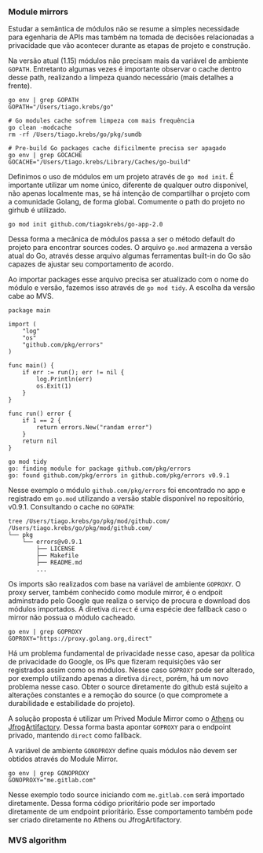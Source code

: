 ### Module mirrors

Estudar a semântica de módulos não se resume a simples necessidade para egenharia de APIs mas também na tomada de decisões relacionadas a privacidade que vão acontecer durante as etapas de projeto e construção.

Na versão atual (1.15) módulos não precisam mais da variável de ambiente `GOPATH`. Entretanto algumas vezes é importante observar o cache dentro desse path, realizando a limpeza quando necessário (mais detalhes a frente).
```
go env | grep GOPATH 
GOPATH="/Users/tiago.krebs/go"

# Go modules cache sofrem limpeza com mais frequência
go clean -modcache
rm -rf /Users/tiago.krebs/go/pkg/sumdb

# Pre-build Go packages cache dificilmente precisa ser apagado
go env | grep GOCACHE
GOCACHE="/Users/tiago.krebs/Library/Caches/go-build"
```

Definimos o uso de módulos em um projeto através de `go mod init`. É importante utilizar um nome único, diferente de qualquer outro disponível, não apenas localmente mas, se há intenção de compartilhar o projeto com a comunidade Golang, de forma global. Comumente o path do projeto no girhub é utilizado.
```
go mod init github.com/tiagokrebs/go-app-2.0
```
Dessa forma a mecânica de módulos passa a ser o método default do projeto para encontrar sources codes. O arquivo `go.mod` armazena a versão atual do Go, através desse arquivo algumas ferramentas built-in do Go são capazes de ajustar seu comportamento de acordo. 

Ao importar packages esse arquivo precisa ser atualizado com o nome do módulo e versão, fazemos isso através de `go mod tidy`. A escolha da versão cabe ao MVS.
```
package main

import (
	"log"
	"os"
	"github.com/pkg/errors"
)

func main() {
	if err := run(); err != nil {
		log.Println(err)
		os.Exit(1)
	}
}

func run() error {
	if 1 == 2 {
		return errors.New("randam error")
	}
	return nil
}
```
```
go mod tidy
go: finding module for package github.com/pkg/errors
go: found github.com/pkg/errors in github.com/pkg/errors v0.9.1
```

Nesse exemplo o módulo `github.com/pkg/errors` foi encontrado no app e registrado em `go.mod` utilizando a versão stable disponível no repositório, v0.9.1. Consultando o cache no `GOPATH`:
```
tree /Users/tiago.krebs/go/pkg/mod/github.com/   
/Users/tiago.krebs/go/pkg/mod/github.com/
└── pkg
    └── errors@v0.9.1
        ├── LICENSE
        ├── Makefile
        ├── README.md
        ...
```

Os imports são realizados com base na variável de ambiente `GOPROXY`. O proxy server, também conhecido como module mirror, é o endpoit adminstrado pelo Google que realiza o serviço de procura e download dos módulos importados. A diretiva `direct` é uma espécie dee fallback caso o mirror não possua o módulo cacheado.
```
go env | grep GOPROXY
GOPROXY="https://proxy.golang.org,direct"
```
Há um problema fundamental de privacidade nesse caso, apesar da política de privacidade do Google, os IPs que fizeram requisições vão ser registrados assim como os módulos. Nesse caso `GOPROXY` pode ser alterado, por exemplo utilizando apenas a diretiva `direct`, porém, há um novo problema nesse caso. Obter o source diretamente do github está sujeito a alterações constantes e a remoção do source (o que compromete a durabilidade e estabilidade do projeto).

A solução proposta é utilizar um Prived Module Mirror como o [Athens](https://docs.gomods.io/) ou [JfrogArtifactory](https://jfrog.com/artifactory/). Dessa forma basta apontar `GOPROXY` para o endpoint privado, mantendo `direct` como fallback.

A variável de ambiente `GONOPROXY` define quais módulos não devem ser obtidos através do Module Mirror.
```
go env | grep GONOPROXY 
GONOPROXY="me.gitlab.com"
```
Nesse exemplo todo source iniciando com `me.gitlab.com` será importado diretamente. Dessa forma código prioritário pode ser importado diretamente de um endpoint prioritário. Esse comportamento também pode ser criado diretamente no Athens ou JfrogArtifactory.

### MVS algorithm
